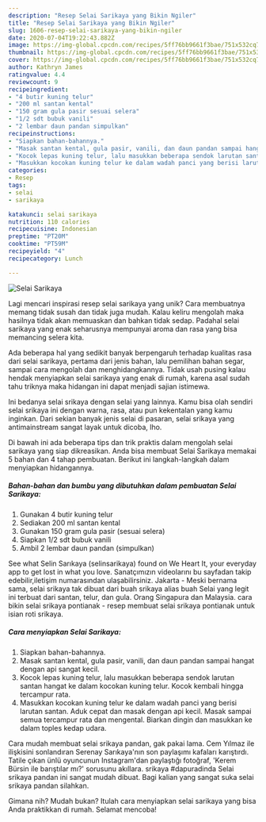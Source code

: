 ```yaml
---
description: "Resep Selai Sarikaya yang Bikin Ngiler"
title: "Resep Selai Sarikaya yang Bikin Ngiler"
slug: 1606-resep-selai-sarikaya-yang-bikin-ngiler
date: 2020-07-04T19:22:43.882Z
image: https://img-global.cpcdn.com/recipes/5ff76bb9661f3bae/751x532cq70/selai-sarikaya-foto-resep-utama.jpg
thumbnail: https://img-global.cpcdn.com/recipes/5ff76bb9661f3bae/751x532cq70/selai-sarikaya-foto-resep-utama.jpg
cover: https://img-global.cpcdn.com/recipes/5ff76bb9661f3bae/751x532cq70/selai-sarikaya-foto-resep-utama.jpg
author: Kathryn James
ratingvalue: 4.4
reviewcount: 9
recipeingredient:
- "4 butir kuning telur"
- "200 ml santan kental"
- "150 gram gula pasir sesuai selera"
- "1/2 sdt bubuk vanili"
- "2 lembar daun pandan simpulkan"
recipeinstructions:
- "Siapkan bahan-bahannya."
- "Masak santan kental, gula pasir, vanili, dan daun pandan sampai hangat dengan api sangat kecil."
- "Kocok lepas kuning telur, lalu masukkan beberapa sendok larutan santan hangat ke dalam kocokan kuning telur. Kocok kembali hingga tercampur rata."
- "Masukkan kocokan kuning telur ke dalam wadah panci yang berisi larutan santan. Aduk cepat dan masak dengan api kecil. Masak sampai semua tercampur rata dan mengental. Biarkan dingin dan masukkan ke dalam toples kedap udara."
categories:
- Resep
tags:
- selai
- sarikaya

katakunci: selai sarikaya 
nutrition: 110 calories
recipecuisine: Indonesian
preptime: "PT20M"
cooktime: "PT59M"
recipeyield: "4"
recipecategory: Lunch

---
```



![Selai Sarikaya](https://img-global.cpcdn.com/recipes/5ff76bb9661f3bae/751x532cq70/selai-sarikaya-foto-resep-utama.jpg)

Lagi mencari inspirasi resep selai sarikaya yang unik? Cara membuatnya memang tidak susah dan tidak juga mudah. Kalau keliru mengolah maka hasilnya tidak akan memuaskan dan bahkan tidak sedap. Padahal selai sarikaya yang enak seharusnya mempunyai aroma dan rasa yang bisa memancing selera kita.

Ada beberapa hal yang sedikit banyak berpengaruh terhadap kualitas rasa dari selai sarikaya, pertama dari jenis bahan, lalu pemilihan bahan segar, sampai cara mengolah dan menghidangkannya. Tidak usah pusing kalau hendak menyiapkan selai sarikaya yang enak di rumah, karena asal sudah tahu triknya maka hidangan ini dapat menjadi sajian istimewa.

Ini bedanya selai srikaya dengan selai yang lainnya. Kamu bisa olah sendiri selai srikaya ini dengan warna, rasa, atau pun kekentalan yang kamu inginkan. Dari sekian banyak jenis selai di pasaran, selai srikaya yang antimainstream sangat layak untuk dicoba, lho.


Di bawah ini ada beberapa tips dan trik praktis dalam mengolah selai sarikaya yang siap dikreasikan. Anda bisa membuat Selai Sarikaya memakai 5 bahan dan 4 tahap pembuatan. Berikut ini langkah-langkah dalam menyiapkan hidangannya.

<!--inarticleads1-->

##### Bahan-bahan dan bumbu yang dibutuhkan dalam pembuatan Selai Sarikaya:

1. Gunakan 4 butir kuning telur
1. Sediakan 200 ml santan kental
1. Gunakan 150 gram gula pasir (sesuai selera)
1. Siapkan 1/2 sdt bubuk vanili
1. Ambil 2 lembar daun pandan (simpulkan)


See what Selin Sarıkaya (selinsarikaya) found on We Heart It, your everyday app to get lost in what you love. Sanatçımızın videolarını bu sayfadan takip edebilir,iletişim numarasından ulaşabilirsiniz. Jakarta - Meski bernama sama, selai srikaya tak dibuat dari buah srikaya alias buah Selai yang legit ini terbuat dari santan, telur, dan gula. Orang Singapura dan Malaysia. cara bikin selai srikaya pontianak - resep membuat selai srikaya pontianak untuk isian roti srikaya. 

<!--inarticleads2-->

##### Cara menyiapkan Selai Sarikaya:

1. Siapkan bahan-bahannya.
1. Masak santan kental, gula pasir, vanili, dan daun pandan sampai hangat dengan api sangat kecil.
1. Kocok lepas kuning telur, lalu masukkan beberapa sendok larutan santan hangat ke dalam kocokan kuning telur. Kocok kembali hingga tercampur rata.
1. Masukkan kocokan kuning telur ke dalam wadah panci yang berisi larutan santan. Aduk cepat dan masak dengan api kecil. Masak sampai semua tercampur rata dan mengental. Biarkan dingin dan masukkan ke dalam toples kedap udara.


Cara mudah membuat selai srikaya pandan, gak pakai lama. Cem Yılmaz ile ilişkisini sonlandıran Serenay Sarıkaya&#39;nın son paylaşımı kafaları karıştırdı. Tatile çıkan ünlü oyuncunun Instagram&#39;dan paylaştığı fotoğraf, &#39;Kerem Bürsin ile barıştılar mı?&#39; sorusunu akıllara. srikaya #dapuradinda Selai srikaya pandan ini sangat mudah dibuat. Bagi kalian yang sangat suka selai srikaya pandan silahkan. 

Gimana nih? Mudah bukan? Itulah cara menyiapkan selai sarikaya yang bisa Anda praktikkan di rumah. Selamat mencoba!
